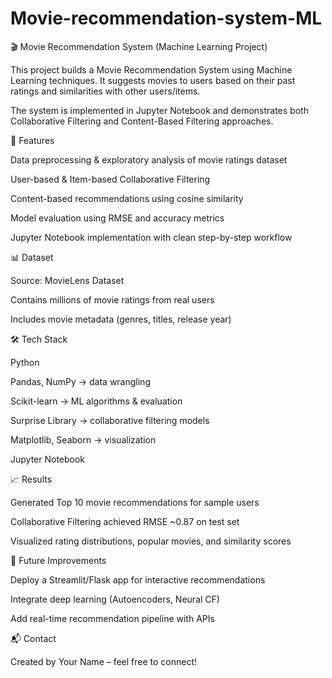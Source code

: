 # Movie-recommendation-system-ML
🎬 Movie Recommendation System (Machine Learning Project)

This project builds a Movie Recommendation System using Machine Learning techniques. It suggests movies to users based on their past ratings and similarities with other users/items.

The system is implemented in Jupyter Notebook and demonstrates both Collaborative Filtering and Content-Based Filtering approaches.

📌 Features

Data preprocessing & exploratory analysis of movie ratings dataset

User-based & Item-based Collaborative Filtering

Content-based recommendations using cosine similarity

Model evaluation using RMSE and accuracy metrics

Jupyter Notebook implementation with clean step-by-step workflow

📊 Dataset

Source: MovieLens Dataset

Contains millions of movie ratings from real users

Includes movie metadata (genres, titles, release year)

🛠️ Tech Stack

Python

Pandas, NumPy → data wrangling

Scikit-learn → ML algorithms & evaluation

Surprise Library → collaborative filtering models

Matplotlib, Seaborn → visualization

Jupyter Notebook

📈 Results

Generated Top 10 movie recommendations for sample users

Collaborative Filtering achieved RMSE ~0.87 on test set

Visualized rating distributions, popular movies, and similarity scores

🎯 Future Improvements

Deploy a Streamlit/Flask app for interactive recommendations

Integrate deep learning (Autoencoders, Neural CF)

Add real-time recommendation pipeline with APIs

📬 Contact

Created by Your Name
 – feel free to connect!
